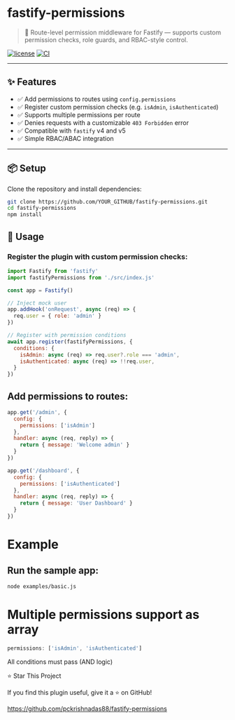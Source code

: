 # fastify-permissions

> 🔐 Route-level permission middleware for Fastify — supports custom permission checks, role guards, and RBAC-style control.

[![license](https://img.shields.io/github/license/YOUR_GITHUB/fastify-permissions)](./LICENSE)
[![CI](https://github.com/YOUR_GITHUB/fastify-permissions/actions/workflows/test.yml/badge.svg)](https://github.com/YOUR_GITHUB/fastify-permissions)

---

## ✨ Features

- ✅ Add permissions to routes using `config.permissions`
- ✅ Register custom permission checks (e.g. `isAdmin`, `isAuthenticated`)
- ✅ Supports multiple permissions per route
- ✅ Denies requests with a customizable `403 Forbidden` error
- ✅ Compatible with `fastify` v4 and v5
- ✅ Simple RBAC/ABAC integration

---

## 📦 Setup

Clone the repository and install dependencies:

```bash
git clone https://github.com/YOUR_GITHUB/fastify-permissions.git
cd fastify-permissions
npm install
```

## 🚀 Usage
### Register the plugin with custom permission checks:
```js
import Fastify from 'fastify'
import fastifyPermissions from './src/index.js'

const app = Fastify()

// Inject mock user
app.addHook('onRequest', async (req) => {
  req.user = { role: 'admin' }
})

// Register with permission conditions
await app.register(fastifyPermissions, {
  conditions: {
    isAdmin: async (req) => req.user?.role === 'admin',
    isAuthenticated: async (req) => !!req.user,
  }
})
```
## Add permissions to routes:

```js
app.get('/admin', {
  config: {
    permissions: ['isAdmin']
  },
  handler: async (req, reply) => {
    return { message: 'Welcome admin' }
  }
})

app.get('/dashboard', {
  config: {
    permissions: ['isAuthenticated']
  },
  handler: async (req, reply) => {
    return { message: 'User Dashboard' }
  }
})
```

#  Example
## Run the sample app:

```bash
node examples/basic.js
```
# Multiple permissions support as array

```js
permissions: ['isAdmin', 'isAuthenticated']
```
All conditions must pass (AND logic)

⭐ Star This Project

If you find this plugin useful, give it a ⭐ on GitHub!

https://github.com/pckrishnadas88/fastify-permissions